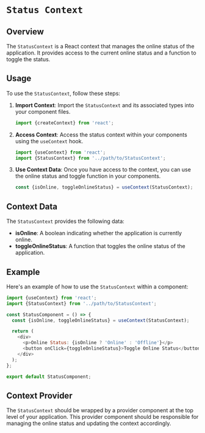 # `Status Context`

## Overview

The `StatusContext` is a React context that manages the online status of the application. It provides access to the current online status and a function to toggle the status.

## Usage

To use the `StatusContext`, follow these steps:

1. **Import Context**: Import the `StatusContext` and its associated types into your component files.

   ```typescript
   import {createContext} from 'react';
   ```

2. **Access Context**: Access the status context within your components using the `useContext` hook.

   ```typescript
   import {useContext} from 'react';
   import {StatusContext} from '../path/to/StatusContext';
   ```

3. **Use Context Data**: Once you have access to the context, you can use the online status and toggle function in your components.

   ```typescript
   const {isOnline, toggleOnlineStatus} = useContext(StatusContext);
   ```

## Context Data

The `StatusContext` provides the following data:

- **isOnline**: A boolean indicating whether the application is currently online.
- **toggleOnlineStatus**: A function that toggles the online status of the application.

## Example

Here's an example of how to use the `StatusContext` within a component:

```js
import {useContext} from 'react';
import {StatusContext} from '../path/to/StatusContext';

const StatusComponent = () => {
  const {isOnline, toggleOnlineStatus} = useContext(StatusContext);

  return (
    <div>
      <p>Online Status: {isOnline ? 'Online' : 'Offline'}</p>
      <button onClick={toggleOnlineStatus}>Toggle Online Status</button>
    </div>
  );
};

export default StatusComponent;
```

## Context Provider

The `StatusContext` should be wrapped by a provider component at the top level of your application. This provider component should be responsible for managing the online status and updating the context accordingly.
